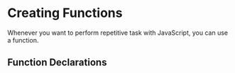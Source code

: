 # Creating Functions

Whenever you want to perform repetitive task with JavaScript, you can use a function.

## Function Declarations


